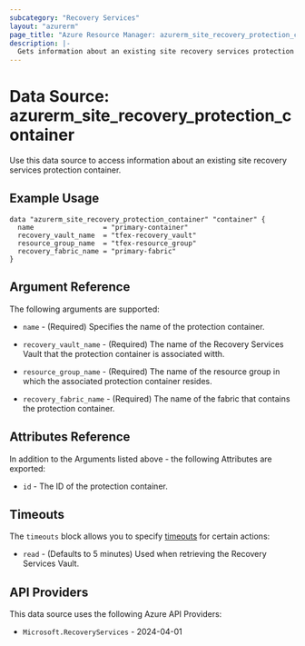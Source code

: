 ```yaml
---
subcategory: "Recovery Services"
layout: "azurerm"
page_title: "Azure Resource Manager: azurerm_site_recovery_protection_container"
description: |-
  Gets information about an existing site recovery services protection container on Azure.
---
```


# Data Source: azurerm_site_recovery_protection_container

Use this data source to access information about an existing site recovery services protection container.

## Example Usage

```hcl
data "azurerm_site_recovery_protection_container" "container" {
  name                 = "primary-container"
  recovery_vault_name  = "tfex-recovery_vault"
  resource_group_name  = "tfex-resource_group"
  recovery_fabric_name = "primary-fabric"
}
```

## Argument Reference

The following arguments are supported:

* `name` - (Required) Specifies the name of the protection container.

* `recovery_vault_name` - (Required) The name of the Recovery Services Vault that the protection container is associated witth.

* `resource_group_name` - (Required) The name of the resource group in which the associated protection container resides.

* `recovery_fabric_name` - (Required) The name of the fabric that contains the protection container.

## Attributes Reference

In addition to the Arguments listed above - the following Attributes are exported:

* `id` - The ID of the protection container.

## Timeouts

The `timeouts` block allows you to specify [timeouts](https://developer.hashicorp.com/terraform/language/resources/configure#define-operation-timeouts) for certain actions:

* `read` - (Defaults to 5 minutes) Used when retrieving the Recovery Services Vault.

## API Providers
<!-- This section is generated, changes will be overwritten -->
This data source uses the following Azure API Providers:

* `Microsoft.RecoveryServices` - 2024-04-01
